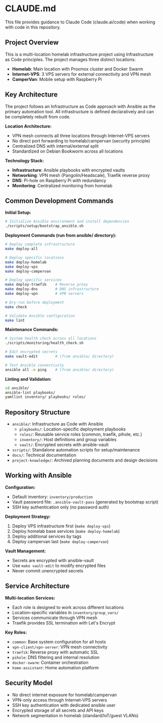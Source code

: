 # CLAUDE.md

This file provides guidance to Claude Code (claude.ai/code) when working with code in this repository.

## Project Overview

This is a multi-location homelab infrastructure project using Infrastructure as Code principles. The project manages three distinct locations:
- **Homelab**: Main location with Proxmox cluster and Docker Swarm
- **Internet-VPS**: 3 VPS servers for external connectivity and VPN mesh
- **CamperVan**: Mobile setup with Raspberry Pi

## Key Architecture

The project follows an Infrastructure as Code approach with Ansible as the primary automation tool. All infrastructure is defined declaratively and can be completely rebuilt from code.

**Location Architecture:**
- VPN mesh connects all three locations through Internet-VPS servers
- No direct port forwarding to homelab/campervan (security principle)
- Centralized DNS with internal/external split
- Standardized on Debian Bookworm across all locations

**Technology Stack:**
- **Infrastructure**: Ansible playbooks with encrypted vaults
- **Networking**: VPN mesh (Pangolin/Headscale), Traefik reverse proxy
- **DNS**: Pi-hole on Raspberry Pi with redundancy
- **Monitoring**: Centralized monitoring from homelab

## Common Development Commands

**Initial Setup:**
```bash
# Initialize Ansible environment and install dependencies
./scripts/setup/bootstrap_ansible.sh
```

**Deployment Commands (run from ansible/ directory):**
```bash
# Deploy complete infrastructure
make deploy-all

# Deploy specific locations
make deploy-homelab
make deploy-vps
make deploy-campervan

# Deploy specific services
make deploy-traefik    # Reverse proxy
make deploy-dns        # DNS infrastructure
make deploy-vpn        # VPN servers

# Dry-run before deployment
make check

# Validate Ansible configuration
make lint
```

**Maintenance Commands:**
```bash
# System health check across all locations
./scripts/monitoring/health_check.sh

# Edit encrypted secrets
make vault-edit        # (from ansible/ directory)

# Test Ansible connectivity
ansible all -m ping    # (from ansible/ directory)
```

**Linting and Validation:**
```bash
cd ansible/
ansible-lint playbooks/
yamllint inventory/ playbooks/ roles/
```

## Repository Structure

- `ansible/`: Infrastructure as Code with Ansible
  - `playbooks/`: Location-specific deployment playbooks
  - `roles/`: Reusable service roles (common, traefik, pihole, etc.)
  - `inventory/`: Host definitions and group variables
  - `vault/`: Encrypted secrets with ansible-vault
- `scripts/`: Standalone automation scripts for setup/maintenance
- `docs/`: Technical documentation
- `project-knowledge/`: Archived planning documents and design decisions

## Working with Ansible

**Configuration:**
- Default inventory: `inventory/production`
- Vault password file: `.ansible-vault-pass` (generated by bootstrap script)
- SSH key authentication only (no password auth)

**Deployment Strategy:**
1. Deploy VPS infrastructure first (`make deploy-vps`)
2. Deploy homelab base services (`make deploy-homelab`)
3. Deploy additional services by tags
4. Deploy campervan last (`make deploy-campervan`)

**Vault Management:**
- Secrets are encrypted with ansible-vault
- Use `make vault-edit` to modify encrypted files
- Never commit unencrypted secrets

## Service Architecture

**Multi-location Services:**
- Each role is designed to work across different locations
- Location-specific variables in `inventory/group_vars/`
- Services communicate through VPN mesh
- Traefik provides SSL termination with Let's Encrypt

**Key Roles:**
- `common`: Base system configuration for all hosts
- `vpn-client/vpn-server`: VPN mesh connectivity
- `traefik`: Reverse proxy with automatic SSL
- `pihole`: DNS filtering and internal resolution
- `docker-swarm`: Container orchestration
- `home-assistant`: Home automation platform

## Security Model

- No direct internet exposure for homelab/campervan
- VPN-only access through Internet-VPS servers
- SSH key authentication with dedicated ansible user
- Encrypted storage of all secrets and API keys
- Network segmentation in homelab (standard/IoT/guest VLANs)